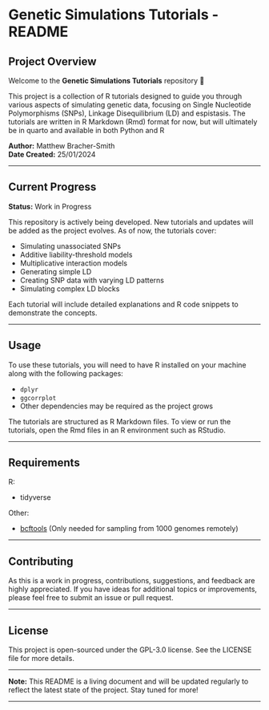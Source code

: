 # Genetic Simulations Tutorials - README

## Project Overview

Welcome to the **Genetic Simulations Tutorials** repository :wave:

This project is a collection of R tutorials designed to guide you through various aspects of simulating genetic data, focusing on Single Nucleotide Polymorphisms (SNPs), Linkage Disequilibrium (LD) and espistasis. The tutorials are written in R Markdown (Rmd) format for now, but will ultimately be in quarto and available in both Python and R

**Author:** Matthew Bracher-Smith  
**Date Created:** 25/01/2024

---

## Current Progress

**Status:** Work in Progress

This repository is actively being developed. New tutorials and updates will be added as the project evolves. As of now, the tutorials cover:

- Simulating unassociated SNPs
- Additive liability-threshold models
- Multiplicative interaction models
- Generating simple LD
- Creating SNP data with varying LD patterns
- Simulating complex LD blocks

Each tutorial will include detailed explanations and R code snippets to demonstrate the concepts.

---

## Usage

To use these tutorials, you will need to have R installed on your machine along with the following packages:

- `dplyr`
- `ggcorrplot`
- Other dependencies may be required as the project grows

The tutorials are structured as R Markdown files. To view or run the tutorials, open the Rmd files in an R environment such as RStudio.

---

## Requirements

R:

- tidyverse

Other:

- [bcftools](https://www.htslib.org/download/) (Only needed for sampling from 1000 genomes remotely)

---

## Contributing

As this is a work in progress, contributions, suggestions, and feedback are highly appreciated. If you have ideas for additional topics or improvements, please feel free to submit an issue or pull request.

---

## License

This project is open-sourced under the GPL-3.0 license. See the LICENSE file for more details.

---

**Note:** This README is a living document and will be updated regularly to reflect the latest state of the project. Stay tuned for more!

---
